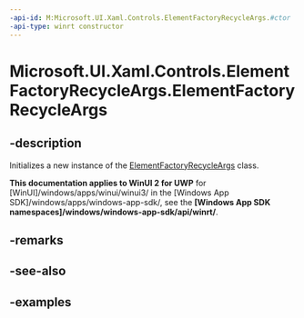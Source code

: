 ```yaml
---
-api-id: M:Microsoft.UI.Xaml.Controls.ElementFactoryRecycleArgs.#ctor
-api-type: winrt constructor
---
```


<!-- Method syntax.
public ElementFactoryRecycleArgs.ElementFactoryRecycleArgs()
-->

# Microsoft.UI.Xaml.Controls.ElementFactoryRecycleArgs.ElementFactoryRecycleArgs

## -description

Initializes a new instance of the [ElementFactoryRecycleArgs](elementfactoryrecycleargs.md) class.

**This documentation applies to WinUI 2 for UWP** for [WinUI]/windows/apps/winui/winui3/ in the [Windows App SDK]/windows/apps/windows-app-sdk/, see the **[Windows App SDK namespaces]/windows/windows-app-sdk/api/winrt/**.

## -remarks

## -see-also

## -examples

